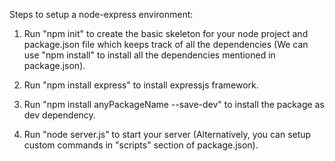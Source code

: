 Steps to setup a node-express environment:

1. Run "npm init" to create the basic skeleton for your node project and package.json file which keeps track of all the dependencies (We can use "npm install" to install all the dependencies mentioned in package.json).

2. Run "npm install express" to install expressjs framework.

3. Run "npm install anyPackageName --save-dev" to install the package as dev dependency.

4. Run "node server.js" to start your server (Alternatively, you can setup custom commands in "scripts" section of package.json).